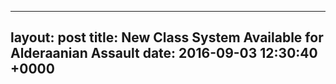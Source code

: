 ----
layout: post
title: New Class System Available for Alderaanian Assault
date: 2016-09-03 12:30:40 +0000
----
